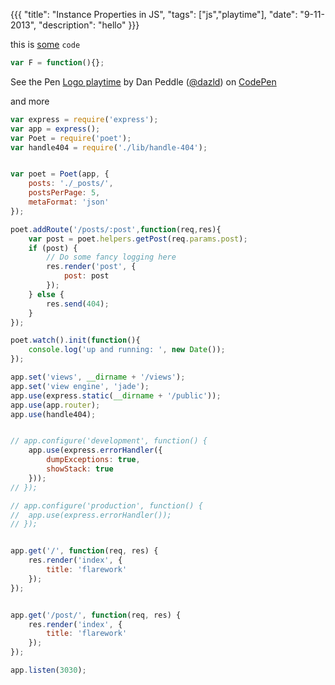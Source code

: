 {{{
  "title": "Instance Properties in JS",
  "tags": ["js","playtime"],
  "date": "9-11-2013",
  "description": "hello"
}}}



this is [some](http://www.google.com) `code`
```js
var F = function(){};
```
<p data-height="320" data-theme-id="0" data-slug-hash="Bmfan" data-user="dazld" data-default-tab="result" class='codepen'>See the Pen <a href='http://codepen.io/dazld/pen/Bmfan'>Logo playtime</a> by Dan Peddle (<a href='http://codepen.io/dazld'>@dazld</a>) on <a href='http://codepen.io'>CodePen</a></p>
<script async src="//codepen.io/assets/embed/ei.js"></script>

<!--more-->
and more

```javascript
var express = require('express');
var app = express();
var Poet = require('poet');
var handle404 = require('./lib/handle-404');


var poet = Poet(app, {
	posts: './_posts/',
	postsPerPage: 5,
	metaFormat: 'json'
});

poet.addRoute('/posts/:post',function(req,res){
	var post = poet.helpers.getPost(req.params.post);
	if (post) {
		// Do some fancy logging here
		res.render('post', {
			post: post
		});
	} else {
		res.send(404);
	}
});

poet.watch().init(function(){
	console.log('up and running: ', new Date());
});

app.set('views', __dirname + '/views');
app.set('view engine', 'jade');
app.use(express.static(__dirname + '/public'));
app.use(app.router);
app.use(handle404);


// app.configure('development', function() {
	app.use(express.errorHandler({
		dumpExceptions: true,
		showStack: true
	}));
// });

// app.configure('production', function() {
// 	app.use(express.errorHandler());
// });


app.get('/', function(req, res) {
	res.render('index', {
		title: 'flarework'
	});
});


app.get('/post/', function(req, res) {
	res.render('index', {
		title: 'flarework'
	});
});

app.listen(3030);

```